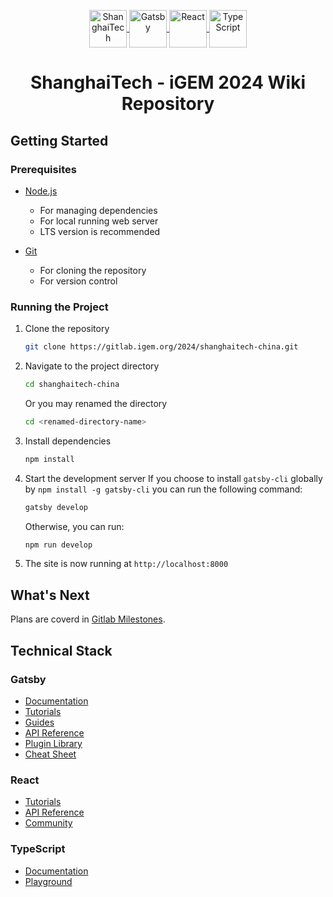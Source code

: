 <p style="text-align:center;">
  <a href="https://www.shanghaitech.edu.cn/">
    <img alt="ShanghaiTech" src="https://static.igem.wiki/teams/5174/repo-readme/shanghaitech-logo.svg" width="60" style="vertical-align: middle;" />
  </a>
  <a href="https://www.gatsbyjs.com/">
    <img alt="Gatsby" src="https://static.igem.wiki/teams/5174/repo-readme/gatsby-logo.svg" width="60" style="vertical-align: middle;" />
  </a>
  <a href="https://react.dev/">
    <img alt="React" src="https://static.igem.wiki/teams/5174/repo-readme/react-logo.svg" width="60" style="vertical-align: middle;" />
  </a>
  <a href="https://www.typescriptlang.org/">
    <img alt="TypeScript" src="https://static.igem.wiki/teams/5174/repo-readme/typescript-logo.svg" width="60" style="vertical-align: middle;" />
  </a>
</p>

<h1 style="text-align:center;">
  ShanghaiTech - iGEM 2024 Wiki Repository
</h1>

## Getting Started

### Prerequisites

- [Node.js](https://nodejs.org/en/download/)
  - For managing dependencies
  - For local running web server
  - LTS version is recommended

- [Git](https://git-scm.com/downloads)
  - For cloning the repository
  - For version control
### Running the Project

1. Clone the repository
    ```bash
    git clone https://gitlab.igem.org/2024/shanghaitech-china.git
    ```
2. Navigate to the project directory
    ```bash
    cd shanghaitech-china
    ```
    Or you may renamed the directory
    ```bash
    cd <renamed-directory-name>
    ```
    
3. Install dependencies
    ```bash
    npm install
    ```

4. Start the development server
   If you choose to install `gatsby-cli` globally by `npm install -g gatsby-cli` 
   you can run the following command:
    ```bash
    gatsby develop
    ```
    Otherwise, you can run:
    ```bash
    npm run develop
    ```

  5. The site is now running at `http://localhost:8000`


## What's Next

Plans are coverd in [Gitlab Milestones](https://gitlab.igem.org/2024/shanghaitech-china/-/milestones).

    
## Technical Stack

### Gatsby
- [Documentation](https://www.gatsbyjs.com/docs/?utm_source=starter&utm_medium=readme&utm_campaign=minimal-starter-ts)
- [Tutorials](https://www.gatsbyjs.com/docs/tutorial/?utm_source=starter&utm_medium=readme&utm_campaign=minimal-starter-ts)
- [Guides](https://www.gatsbyjs.com/docs/how-to/?utm_source=starter&utm_medium=readme&utm_campaign=minimal-starter-ts)
- [API Reference](https://www.gatsbyjs.com/docs/api-reference/?utm_source=starter&utm_medium=readme&utm_campaign=minimal-starter-ts)
- [Plugin Library](https://www.gatsbyjs.com/plugins?utm_source=starter&utm_medium=readme&utm_campaign=minimal-starter-ts)
- [Cheat Sheet](https://www.gatsbyjs.com/docs/cheat-sheet/?utm_source=starter&utm_medium=readme&utm_campaign=minimal-starter-ts)

### React

- [Tutorials](https://react.dev/learn)
- [API Reference](https://react.dev/reference/react)
- [Community](https://react.dev/community)

### TypeScript

- [Documentation](https://www.typescriptlang.org/docs/)
- [Playground](https://www.typescriptlang.org/play)

